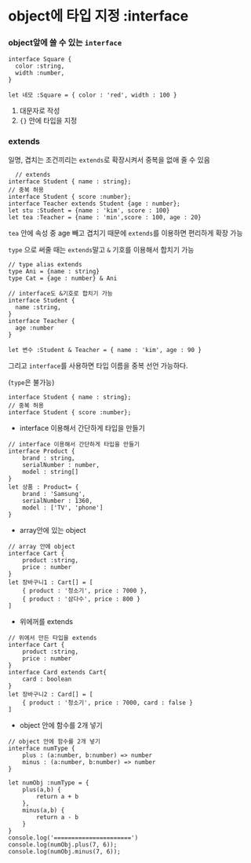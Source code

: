 # object에 타입 지정 :interface

### object앞에 쓸 수 있는 `interface`

```tsx
interface Square { 
  color :string, 
  width :number, 
} 

let 네모 :Square = { color : 'red', width : 100 } 
```

1. 대문자로 작성
2. `{}` 안에 타입을 지정

### extends

일명, 겹치는 조건끼리는 `extends`로 확장시켜서 중복을 없애 줄 수 있음

```tsx
  // extends
interface Student { name : string};
// 중복 허용
interface Student { score :number};
interface Teacher extends Student {age : number};
let stu :Student = {name : 'kim', score : 100}
let tea :Teacher = {name : 'min',score : 100, age : 20}
```

`tea` 안에 속성 중 age 빼고 겹치기 때문에 `extends`를 이용하면 편리하게 확장 가능

`type` 으로 써줄 때는 `extends`말고 `&` 기호를 이용해서 합치기 가능

```tsx
// type alias extends
type Ani = {name : string}
type Cat = {age : number} & Ani

// interface도 &기호로 합치기 가능
interface Student {
  name :string,
}
interface Teacher {
  age :number
}

let 변수 :Student & Teacher = { name : 'kim', age : 90 }
```

그리고 `interface`를 사용하면 타입 이름을 중복 선언 가능하다.

(`type`은 불가능)

```tsx
interface Student { name : string};
// 중복 허용
interface Student { score :number};
```

- interface 이용해서 간단하게 타입을 만들기

```tsx
// interface 이용해서 간단하게 타입을 만들기
interface Product {
    brand : string,
    serialNumber : number,
    model : string[]
}
let 상품 : Product= { 
    brand : 'Samsung', 
    serialNumber : 1360, 
    model : ['TV', 'phone'] 
}
```

- array안에 있는 object

```tsx
// array 안에 object
interface Cart {
    product :string,
    price : number
}
let 장바구니1 : Cart[] = [ 
    { product : '청소기', price : 7000 }, 
    { product : '삼다수', price : 800 } 
]
```

- 위에꺼를 extends

```tsx
// 위에서 만든 타입을 extends
interface Cart {
    product :string,
    price : number
}
interface Card extends Cart{
    card : boolean
}
let 장바구니2 : Card[] = [ 
    { product : '청소기', price : 7000, card : false }
]
```

- object 안에 함수를 2개 넣기

```
// object 안에 함수를 2개 넣기
interface numType {
    plus : (a:number, b:number) => number
    minus : (a:number, b:number) => number
}

let numObj :numType = {
    plus(a,b) {
        return a + b
    },
    minus(a,b) {
        return a - b
    }
}
console.log('======================')
console.log(numObj.plus(7, 6));
console.log(numObj.minus(7, 6));
```